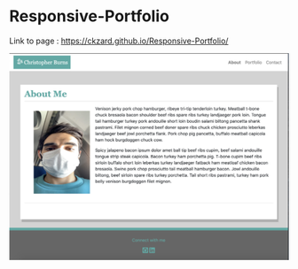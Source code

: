 # Responsive-Portfolio
Link to page : https://ckzard.github.io/Responsive-Portfolio/

![GitHub Logo](/assets/images/About-me.png)
